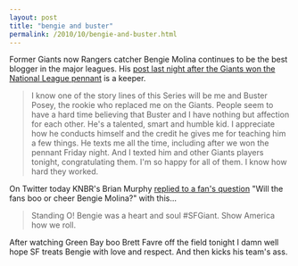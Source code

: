 ```yaml
---
layout: post
title: "bengie and buster"
permalink: /2010/10/bengie-and-buster.html
---
```


<p>Former Giants now Rangers catcher Bengie Molina continues to be the best blogger in the major leagues.  His <a href="http://bengiemolina.mlblogs.com/archives/2010/10/who_would_have_thought.html">post last night after the Giants won the National League pennant</a> is a keeper.</p>

<blockquote><p>I know one of the story lines of this Series will be me and Buster Posey, the rookie who replaced me on the Giants. People seem to have a hard time believing that Buster and I have nothing but affection for each other. He&#39;s a talented, smart and humble kid. I appreciate how he conducts himself and the credit he gives me for teaching him a few things. He texts me all the time, including after we won the pennant Friday night. And I texted him and other Giants players tonight, congratulating them. I&#39;m so happy for all of them. I know how hard they worked.</p></blockquote>

<p>On Twitter today KNBR&#39;s Brian Murphy <a href="http://twitter.com/#!/knbrmurph/status/28618415756">replied to a fan&#39;s question</a> &quot;Will the fans boo or cheer Bengie Molina?&quot; with this...</p>

<blockquote><p>Standing O! Bengie was a heart and soul #SFGiant. Show America how we roll.</p></blockquote>

<p>After watching Green Bay boo Brett Favre off the field tonight I damn well hope SF treats Bengie with love and respect. And then kicks his team&#39;s ass.</p>


